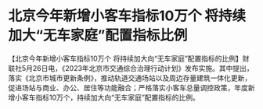 # 北京今年新增小客车指标10万个 将持续加大“无车家庭”配置指标比例

【北京今年新增小客车指标10万个
将持续加大向“无车家庭”配置指标的比例】财联社5月26日电，《2023年北京市交通综合治理行动计划》发布实施。其中提出，落实《北京市城市更新条例》，推动轨道交通场站以及周边存量建筑一体化更新，促进场站与商业、办公、居住等功能融合；严格落实小客车总量调控政策，年度新增小客车指标10万个，持续加大向“无车家庭”配置指标的比例。

